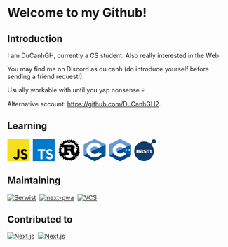 # Welcome to my Github!

## Introduction

I am DuCanhGH, currently a CS student. Also really interested in the Web.

You may find me on Discord as du.canh (do introduce yourself before sending a friend request!).

Usually workable with until you yap nonsense 💀

Alternative account: https://github.com/DuCanhGH2.

## Learning

<img src="/public/Javascript.png" alt="JavaScript" width="50" height="50" />&nbsp; 
<img src="/public/Typescript.png" alt="TypeScript" width="50" height="50" />&nbsp;
<img src="/public/Rust.png" alt="Rust" width="50" height="50" />&nbsp;
<img src="/public/C.png" alt="C" width="50" height="50" />&nbsp;
<img src="/public/C++.png" alt="C++" width="50" height="50" />&nbsp;
<img src="/public/NASM.png" alt="NASM" width="50" height="50" />&nbsp;

## Maintaining

[<img src="https://avatars.githubusercontent.com/u/148366578?s=200&v=4" alt="Serwist" width="50" height="50" />](https://github.com/serwist/serwist/)&nbsp;
[<img src="https://ducanh-next-pwa.vercel.app/icons/128x128.png" alt="next-pwa" width="50" height="50" />](https://github.com/DuCanhGH/next-pwa/)&nbsp;
[<img src="https://avatars.githubusercontent.com/u/9218611?s=200&v=4" alt="VCS" width="50" height="50" />](https://github.com/VNOI-Admin/utilities-v2/)&nbsp;

## Contributed to

[<img src="https://assets.vercel.com/image/upload/v1662130559/nextjs/Icon_dark_background.png" alt="Next.js" width="50" height="50" />](https://github.com/vercel/next.js)&nbsp;
[<img src="https://github.com/rayepps/radash/raw/master/banner.png" alt="Next.js" height="50" />](https://github.com/rayepps/radash/)&nbsp;
